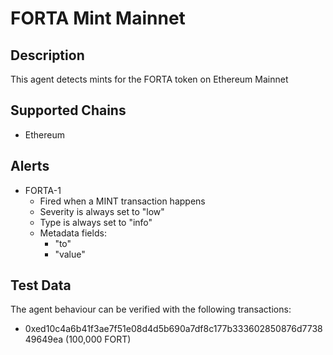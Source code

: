 # FORTA Mint Mainnet

## Description

This agent detects mints for the FORTA token on Ethereum Mainnet

## Supported Chains

- Ethereum

## Alerts

- FORTA-1
  - Fired when a MINT transaction happens
  - Severity is always set to "low"
  - Type is always set to "info"
  - Metadata fields:
    - "to"
    - "value"

## Test Data

The agent behaviour can be verified with the following transactions:

- 0xed10c4a6b41f3ae7f51e08d4d5b690a7df8c177b333602850876d773849649ea (100,000 FORT)
